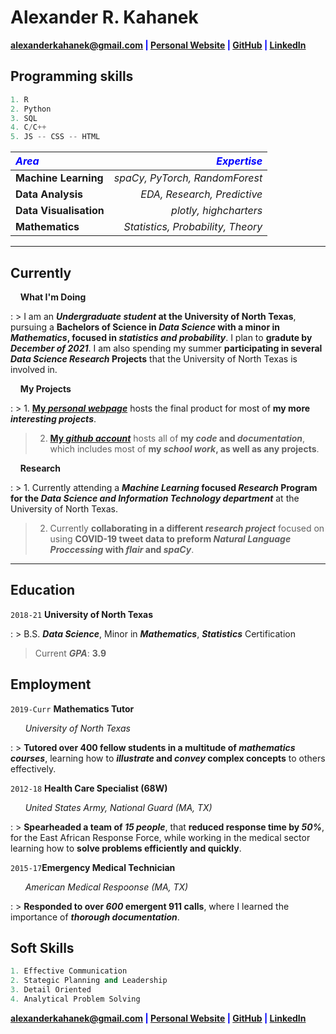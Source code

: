 # Alexander R. Kahanek

<span style="color:blue">**<a href="mailto:alexanderkahanek@gmail.com">alexanderkahanek@gmail.com</a>
|
<a href="https://alexander-kahanek.github.io" target="_blank">Personal Website</a>
|
<a href="https://github.com/alexander-kahanek" target="_blank">GitHub</a>
|
<a href="https://linkedin.com/in/alex-kah" target="_blank">LinkedIn</a>**</span>

## **Programming skills**

```python
1. R
2. Python
3. SQL
4. C/C++
5. JS -- CSS -- HTML
```

| <span style="color:blue">**_Area_**</span> | <span style="color:blue">**_Expertise_**</span> |
| :----------------------------------------- | ----------------------------------------------: |
| **Machine Learning**                       |                  _spaCy, PyTorch, RandomForest_ |
| **Data Analysis**                          |                     _EDA, Research, Predictive_ |
| **Data Visualisation**                     |                          _plotly, highcharters_ |
| **Mathematics**                            |               _Statistics, Probability, Theory_ |

---

## **Currently**

&nbsp; &nbsp; **What I'm Doing**

: > I am an **_Undergraduate student_ at the University of North Texas**, pursuing a **Bachelors of Science in _Data Science_ with a minor in _Mathematics_, focused in _statistics and probability_**. I plan to **gradute by _December of 2021_**. I am also spending my summer **participating in several _Data Science Research_ Projects** that the University of North Texas is involved in.

&nbsp; &nbsp; **My Projects**

: > 1. **<a href="https://alexander-kahanek.github.io/project" title="My Project Page" target="_blank">My _personal webpage_</a>** hosts the final product for most of **my more _interesting projects_**.

> 2. **<a href="https://github.com/alexander-kahanek" title="My GitHub Page" target="_blank">My _github account_</a>** hosts all of **my _code_ and _documentation_**, which includes most of **my _school work_, as well as any projects**.

&nbsp; &nbsp; **Research**

: > 1. Currently attending a **_Machine Learning_ focused _Research_ Program for the _Data Science and Information Technology department_** at the University of North Texas.

> 2. Currently **collaborating in a different _research project_** focused on using **COVID-19 tweet data to preform _Natural Language Proccessing_ with _flair_ and _spaCy_**.

---

## **Education**

`2018-21` **University of North Texas**

: > B.S. **_Data Science_**, Minor in **_Mathematics_**, **_Statistics_** Certification

> Current **_GPA_**: **3.9**

## **Employment**

`2019-Curr` **Mathematics Tutor**

&nbsp; &nbsp; &nbsp; _University of North Texas_

: > **Tutored over 400 fellow students in a multitude of _mathematics courses_**, learning how to **_illustrate_ and _convey_ complex concepts** to others effectively.

`2012-18` **Health Care Specialist (68W)**

&nbsp; &nbsp; &nbsp; _United States Army, National Guard (MA, TX)_

: > **Spearheaded a team of _15 people_**, that **reduced response time by _50%_**, for the East African Response Force, while working in the medical sector learning how to **solve problems efficiently and quickly**.

`2015-17`**Emergency Medical Technician**

&nbsp; &nbsp; &nbsp; _American Medical Respoonse (MA, TX)_

: > **Responded to over _600_ emergent 911 calls**, where I learned the importance of **_thorough documentation_**.

## **Soft Skills**

```python
1. Effective Communication
2. Stategic Planning and Leadership
3. Detail Oriented
4. Analytical Problem Solving
```

<span style="color:blue">**<a href="mailto:alexanderkahanek@gmail.com">alexanderkahanek@gmail.com</a>
|
<a href="https://alexander-kahanek.github.io" target="_blank">Personal Website</a>
|
<a href="https://github.com/alexander-kahanek" target="_blank">GitHub</a>
|
<a href="https://linkedin.com/in/alex-kah" target="_blank">LinkedIn</a>**</span>
